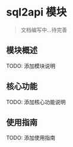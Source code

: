 # sql2api 模块

> 文档编写中...待完善

## 模块概述

TODO: 添加模块说明

## 核心功能

TODO: 添加核心功能说明

## 使用指南

TODO: 添加使用指南

